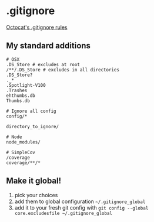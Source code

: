 # .gitignore

[Octocat's .gitignore rules](https://gist.github.com/octocat/9257657)

## My standard additions

```
# OSX
.DS_Store # excludes at root
/**/.DS_Store # excludes in all directories
.DS_Store?
._*
.Spotlight-V100
.Trashes
ehthumbs.db
Thumbs.db

# Ignore all config
config/*

directory_to_ignore/

# Node
node_modules/

# SimpleCov
/coverage
coverage/**/*
```

## Make it global!

1. pick your choices
2. add them to global configuration `~/.gitignore_global`  
3. add it to your fresh git config with `git config --global core.excludesfile ~/.gitignore_global`